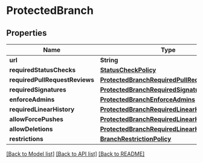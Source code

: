 # ProtectedBranch

## Properties
Name | Type | Description | Notes
------------ | ------------- | ------------- | -------------
**url** | **String** |  | 
**requiredStatusChecks** | [**StatusCheckPolicy**](StatusCheckPolicy.md) |  | [optional] 
**requiredPullRequestReviews** | [**ProtectedBranchRequiredPullRequestReviews**](ProtectedBranchRequiredPullRequestReviews.md) |  | [optional] 
**requiredSignatures** | [**ProtectedBranchRequiredSignatures**](ProtectedBranchRequiredSignatures.md) |  | [optional] 
**enforceAdmins** | [**ProtectedBranchEnforceAdmins**](ProtectedBranchEnforceAdmins.md) |  | [optional] 
**requiredLinearHistory** | [**ProtectedBranchRequiredLinearHistory**](ProtectedBranchRequiredLinearHistory.md) |  | [optional] 
**allowForcePushes** | [**ProtectedBranchRequiredLinearHistory**](ProtectedBranchRequiredLinearHistory.md) |  | [optional] 
**allowDeletions** | [**ProtectedBranchRequiredLinearHistory**](ProtectedBranchRequiredLinearHistory.md) |  | [optional] 
**restrictions** | [**BranchRestrictionPolicy**](BranchRestrictionPolicy.md) |  | [optional] 

[[Back to Model list]](../README.md#documentation-for-models) [[Back to API list]](../README.md#documentation-for-api-endpoints) [[Back to README]](../README.md)


